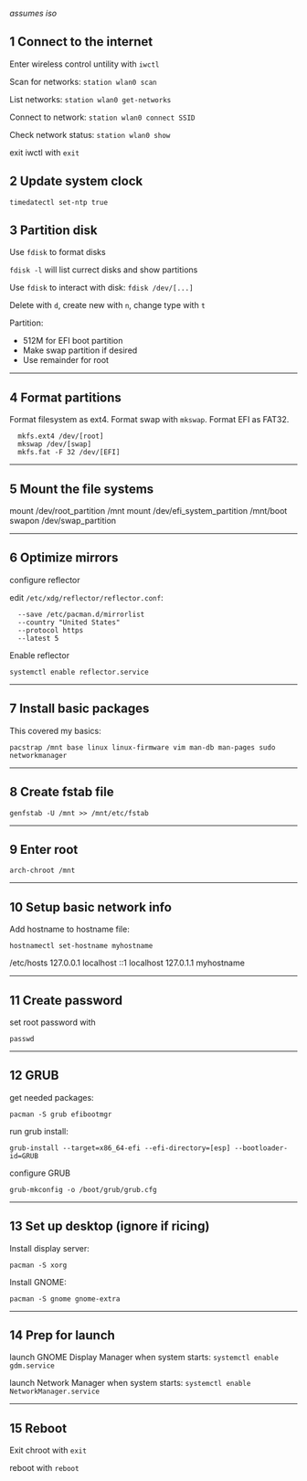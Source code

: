 *assumes iso*

1 Connect to the internet
----------------------------

Enter wireless control untility with `iwctl`

Scan for networks:
  `station wlan0 scan`

List networks:
  `station wlan0 get-networks`

Connect to network:
  `station wlan0 connect SSID`

Check network status:
  `station wlan0 show`

exit iwctl with `exit`


2 Update system clock
----------------------------

  `timedatectl set-ntp true`


3 Partition disk
----------------------------
Use `fdisk` to format disks

`fdisk -l` will list currect disks and show partitions

Use `fdisk` to interact with disk:
  `fdisk /dev/[...]`

Delete with `d`, create new with `n`, change type with `t`

Partition:
- 512M for EFI boot partition
- Make swap partition if desired
- Use remainder for root

----------------------------
4 Format partitions
----------------------------

Format filesystem as ext4.
Format swap with `mkswap`.
Format EFI as FAT32.

```
  mkfs.ext4 /dev/[root]
  mkswap /dev/[swap]
  mkfs.fat -F 32 /dev/[EFI]
```

----------------------------
5 Mount the file systems
----------------------------

  mount /dev/root_partition /mnt
  mount /dev/efi_system_partition /mnt/boot
  swapon /dev/swap_partition

----------------------------
6 Optimize mirrors
----------------------------

  configure reflector
  
edit `/etc/xdg/reflector/reflector.conf`:

```
  --save /etc/pacman.d/mirrorlist
  --country "United States"
  --protocol https
  --latest 5
```

  Enable reflector

  `systemctl enable reflector.service`

----------------------------
7 Install basic packages
----------------------------
This covered my basics:

  `pacstrap /mnt base linux linux-firmware vim man-db man-pages sudo networkmanager`

----------------------------
8 Create fstab file
----------------------------

  `genfstab -U /mnt >> /mnt/etc/fstab`

----------------------------
9 Enter root
----------------------------

  `arch-chroot /mnt`


----------------------------
10 Setup basic network info
----------------------------

Add hostname to hostname file:

  `hostnamectl set-hostname myhostname`

/etc/hosts
127.0.0.1        localhost
::1              localhost
127.0.1.1        myhostname


----------------------------
11 Create password
----------------------------
set root password with

  `passwd`


----------------------------
12 GRUB
----------------------------
get needed packages:

  `pacman -S grub efibootmgr`

run grub install:

  `grub-install --target=x86_64-efi --efi-directory=[esp] --bootloader-id=GRUB`

configure GRUB

  `grub-mkconfig -o /boot/grub/grub.cfg`


----------------------------
13 Set up desktop (ignore if ricing)
----------------------------
Install display server:

  `pacman -S xorg`

Install GNOME:

  `pacman -S gnome gnome-extra`


----------------------------
14 Prep for launch
----------------------------
launch GNOME Display Manager when system starts:
  `systemctl enable gdm.service`

launch Network Manager when system starts:
  `systemctl enable NetworkManager.service`

----------------------------
15 Reboot
----------------------------
Exit chroot with `exit`

reboot with `reboot`
